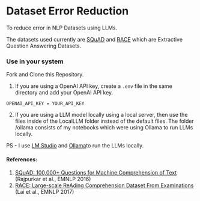 # Dataset Error Reduction

To reduce error in NLP Datasets using LLMs.

The datasets used currently are [SQuAD](https://rajpurkar.github.io/SQuAD-explorer) and [RACE](https://www.cs.cmu.edu/~glai1/data/race) which are Extractive Question Answering Datasets.


### Use in your system

Fork and Clone this Repository.
1. If you are using a OpenAI API key, create a `.env` file in the same directory and add your OpenAI API key.   

`OPENAI_API_KEY = YOUR_API_KEY`

2. If you are using a LLM model locally using a local server, then use the files inside of the LocalLLM folder instead of the default files. The folder /ollama consists of my notebooks which were using Ollama to run LLMs locally. 

PS - I use [LM Studio](https://lmstudio.ai/) and [Ollama](https://ollama.ai)to run the LLMs locally. 

#### References:
1. [SQuAD: 100,000+ Questions for Machine Comprehension of Text](https://aclanthology.org/D16-1264) (Rajpurkar et al., EMNLP 2016)
2. [RACE: Large-scale ReAding Comprehension Dataset From Examinations](https://aclanthology.org/D17-1082) (Lai et al., EMNLP 2017)

